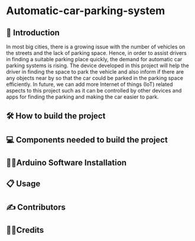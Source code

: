 # Automatic-car-parking-system
## 🤳 Introduction
In most big cities, there is a growing issue with the number of vehicles on the streets and the lack of parking space. Hence, in order to assist drivers in finding a suitable parking place quickly, the demand for automatic car parking systems is rising. The device developed in this project will help the driver in finding the space to park the vehicle and also inform if there are any objects near by so that the car could be parked in the parking space efficiently. In future, we can add more Internet of things (IoT) related aspects to this project such as it can be controlled by other devices and apps for finding the parking and making the car easier to park.

## 🛠️ How to build the project 


## 💻 Components needed to build the project


## 👨‍💻Arduino Software Installation

## 📋 Usage


## ✍️ Contributors


## 🙏🏻Credits
